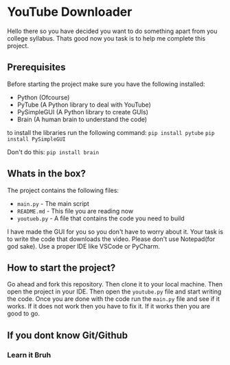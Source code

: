 # YouTube Downloader

Hello there so you have decided you want to do something apart from you college syllabus. Thats good now you task is to help me complete this project. 

## Prerequisites

Before starting the project make sure you have the following installed:
- Python (Ofcourse)
- PyTube (A Python library to deal with YouTube)
- PySimpleGUI (A Python library to create GUIs)
- Brain (A human brain to understand the code)

to install the libraries run the following command:
```pip install pytube```
```pip install PySimpleGUI```

Don't do this:
```pip install brain```

## Whats in the box?

The project contains the following files:
- `main.py` - The main script
- `README.md` - This file you are reading now
- `youtueb.py` - A file that contains the code you need to build

I have made the GUI for you so you don't have to worry about it. Your task is to write the code that downloads the video. Please don't use Notepad(for god sake). Use a proper IDE like VSCode or PyCharm.

## How to start the project?

Go ahead and fork this repository. Then clone it to your local machine. Then open the project in your IDE. Then open the `youtube.py` file and start writing the code.
Once you are done with the code run the `main.py` file and see if it works. If it does not work then you have to fix it. If it works then you are good to go.

## If you dont know Git/Github

### Learn it Bruh
